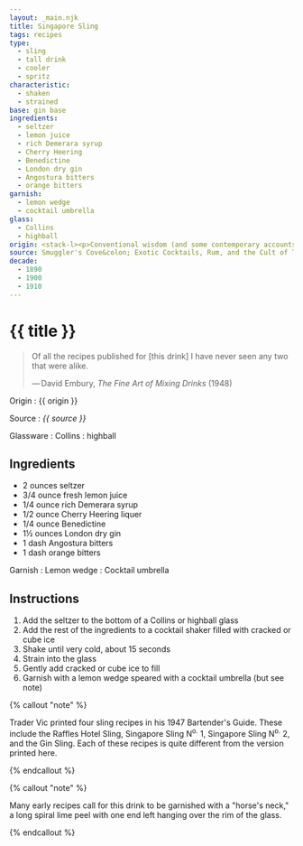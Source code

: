 ```yaml
---
layout: _main.njk
title: Singapore Sling
tags: recipes
type:
  - sling
  - tall drink
  - cooler
  - spritz
characteristic:
  - shaken
  - strained
base: gin base
ingredients:
  - seltzer
  - lemon juice
  - rich Demerara syrup
  - Cherry Heering
  - Benedictine
  - London dry gin
  - Angostura bitters
  - orange bitters
garnish:
  - lemon wedge
  - cocktail umbrella
glass:
  - Collins
  - highball
origin: <stack-l><p>Conventional wisdom (and some contemporary accounts) say this drink was invented by Ngiam Tong Boon while he worked as a bartender at Singapore's Raffles Hotel; the drink is likely a riff on the popular gin sling, itself a descendant of the gin Collins.</p><p>Based on a reference to a <q>pink sling</q> in a 1903 Singapore newspaper, the Singapore Sling is likely to have been invented around that year (the Raffles bar claims it was invented in 1915, the year Boon died). However, David Wondrich claims that the drink <a href="https://www.esquire.com/food-drink/drinks/a9663/authentic-cocktail-recipes-0411/" target="_blank" rel="external noopener">was created in the 1890s</a> and wasn't related to the Raffles until the 1920s.</p><p>The drink is also sometimes called the Raffles Hotel Sling or the Straights Sling.</p></stack-l>
source: Smuggler's Cove&colon; Exotic Cocktails, Rum, and the Cult of Tiki
decade:
  - 1890
  - 1900
  - 1910
---
```

<!-- markdownlint-disable MD025 -->
# {{ title }}
<!-- markdownlint-disable MD025 -->

> Of all the recipes published for [this drink] I have never seen any two that were alike.
>
> —&NoBreak;&thinsp;&NoBreak;David Embury, <cite>The Fine Art of Mixing Drinks</cite> (1948)

Origin
  : {{ origin }}

Source
  : <cite>{{ source }}</cite>

Glassware
  : Collins
  : highball

## Ingredients

* 2 ounces seltzer
* 3/4 ounce fresh lemon juice
* 1/4 ounce rich Demerara syrup
* 1/2 ounce Cherry Heering liquer
* 1/4 ounce Benedictine
* 1&frac12; ounces London dry gin
* 1 dash Angostura bitters
* 1 dash orange bitters

Garnish
  : Lemon wedge
  : Cocktail umbrella

## Instructions

1. Add the seltzer to the bottom of a Collins or highball glass
2. Add the rest of the ingredients to a cocktail shaker filled with cracked or cube ice
3. Shake until very cold, about 15 seconds
4. Strain into the glass
5. Gently add cracked or cube ice to fill
6. Garnish with a lemon wedge speared with a cocktail umbrella (but see note)

<!-- markdownlint-disable MD012 -->
{% callout "note" %}
<!-- markdownlint-enable MD012 -->

  Trader Vic printed four sling recipes in his 1947 Bartender's Guide. These include the Raffles Hotel Sling, Singapore Sling N<sup>o.</sup> 1, Singapore Sling N<sup>o.</sup> 2, and the Gin Sling. Each of these recipes is quite different from the version printed here.

{% endcallout %}

<!-- markdownlint-disable MD012 -->
{% callout "note" %}
<!-- markdownlint-enable MD012 -->

  Many early recipes call for this drink to be garnished with a "horse's neck," a long spiral lime peel with one end left hanging over the rim of the glass.

{% endcallout %}
